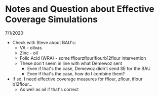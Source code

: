 # Notes and Question about Effective Coverage Simulations

7/1/2020:

- Check with Steve about BAU's:
  - VA - oilvas
  - Zinc - oil
  - Folic Acid (WRA) - some  fflourzflouriflourb12flour intervention
  - These don't seem in line with what Demewoz sent
    - Even if that's the case, Demewoz didn't send SE for the BAU
    - Even if that's the case, how do I combine them?
- If so, I need effective coverage measures for fflour, zflour, iflour b12flour...
  - As well as oil if that's correct

